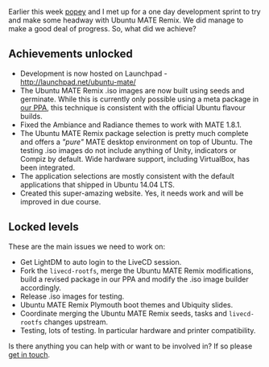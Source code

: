 <!-- 
.. title: Ubuntu MATE Remix sprint
.. slug: ubuntu-mate-remix-sprint
.. date: 2014-06-29 20:11:18 UTC
.. tags: Ubuntu,MATE
.. link: 
.. description: 
.. type: text
.. author: Martin Wimpress
-->

Earlier this week [popey](http://popey.com) and I met up for a one day 
development sprint to try and make some headway with Ubuntu MATE Remix.
We did manage to make a good deal of progress. So, what did we achieve?

## Achievements unlocked

  * Development is now hosted on Launchpad - <http://launchpad.net/ubuntu-mate/>
  * The Ubuntu MATE Remix .iso images are now built using seeds and germinate.
  While this is currently only possible using a meta package in
  [our PPA](https://launchpad.net/~ubuntu-mate-dev/+archive/ppa), this
  technique is consistent with the official Ubuntu flavour builds.
  * Fixed the Ambiance and Radiance themes to work with MATE 1.8.1.
  * The Ubuntu MATE Remix package selection is pretty much complete and offers
  a *"pure"* MATE desktop environment on top of Ubuntu. The testing .iso images do
  not include anything of Unity, indicators or Compiz by default. Wide hardware
  support, including VirtualBox, has been integrated.
  * The application selections are mostly consistent with the default applications
  that shipped in Ubuntu 14.04 LTS.
  * Created this super-amazing website. Yes, it needs work and will be improved in due course.

## Locked levels

These are the main issues we need to work on:

  * Get LightDM to auto login to the LiveCD session.
  * Fork the `livecd-rootfs`, merge the Ubuntu MATE Remix modifications,
  build a revised package in our PPA and modify the .iso image builder accordingly.
  * Release .iso images for testing.
  * Ubuntu MATE Remix Plymouth boot themes and Ubiquity slides.
  * Coordinate merging the Ubuntu MATE Remix seeds, tasks and `livecd-rootfs`
  changes upstream.
  * Testing, lots of testing. In particular hardware and printer compatibility.

Is there anything you can help with or want to be involved in? If so please
[get in touch](https://ubuntu-mate.community/).
